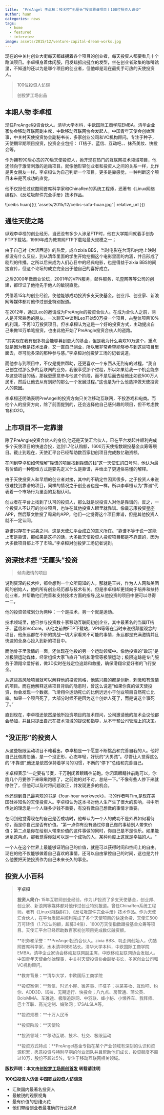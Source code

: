 ```yaml
---
title:  "PreAngel 李卓桓：技术控“无厘头”投资靠谱项目丨100位投资人访谈"
author: huan
categories: news
tags:
  - home
  - featured
  - interview
image: assets/2015/12/venture-capital-dream-works.jpg
---
```


现在的中关村创业大街每天都蜂拥着各个项目的创业者，每天投资人都要看几十个路演项目。李卓桓身着休闲服，用发蜡抓出挺立的发型，坐在创业者聚集的咖啡馆里，不知道的还以为是哪个项目的创业者，但他却是现在最炙手可热的天使投资人。  

> 100位投资人访谈
>
> 创投梦工场出品

## 本期人物 李卓桓

现任PreAngel投资合伙人。清华大学本科，中欧国际工商学院EMBA。清华企业家协会移动互联网副主席，中欧移动互联网协会发起人。中国青年天使会创始理事，中关村天使投资协会副秘书长，多家创业公司和VC机构顾问。专注于种子，天使期早期项目投资，投资企业包括： IT桔子、蓝信、互动吧、、抹茶美妆、快投会等。

作为拥有90后心态的70后天使投资人，抛开现在热门的互联网技术领域项目，他还倾向于激情刺激的运动项目。就像他形容创业者和投资人之间的关系一样，比作是男女朋友一样。李卓桓认为自己判断一个项目，更多是靠感觉，一种判断这个项目未来是否成功的直觉。

他不仅担任过优酷网首席科学家和ChinaRen的系统工程师，还著有《Linux网络编程》、《反垃圾邮件完全手册》技术作品。

![ceibs huan]({{ 'assets/2015/12/ceibs-sofa-huan.jpg' | relative_url }})

## 通往天使之路

纵观李卓桓的创业经历，当还没有多少人涉足FTP时，他在大学期间就着手创办FTP下载站，1999年成为教育网FTP下载站最大规模之一；

由于自己对《大话西游》的热爱，成立zixia BBS，当时电影在台湾和内地上映时都没有什么反应，到从清华里面的学生开始挖掘这个电影里面的内涵，并且形成了剧烈的传播。之所以后来成为人们心目中的经典电影，也是得益于zixia BBS的间接宣传，但这个论坛的成立完全出于他自己的喜好成立。

之后2000年做商业论坛，2001年的VPN服务，邮件服务，叽歪网等等公司的创建，都印证了他抢先于他人的敏锐直觉。

凭借着15年的创业经验，使他能够成功投资多支天使基金。创业邦、创业家、新浪网等媒体都对他作过创业特别报道。

在2012年，通过Leo的邀请成为PreAngle的投资合伙人。在成为合伙人之前，两人是非常熟悉的朋友。一次聊天中谈到Leo开始50万投一个项目，占整体项目10%的利润，不再10万投资项目。但李卓桓认为这是一个好的投资方式，主动提出自己来做10万单笔投资，也由此他开始了PreAngle投资合伙人的道路。

“其实现在我有很多机会能够募到更大的基金，但是我为什么喜欢10万这个，重点就是因为我是技术出身，又一直自己创业，所以我非常希望能够参与到这些项目里面去，尽可能多深的那种参与感。”李卓桓对创投梦工场的记者说道。

而他参与到项目中，不仅是提供帮助，还更喜欢一个东西从无到有的过程。“我自己创立过那么多的互联网的业务，我很享受那个过程，所以如果给我一个机会能参与这些项目的话，那我更愿意参与他这个阶段，而不是后面去给他比如说500万人民币，然后让他去从有到好的那么一个发展过程。”这也是为什么他选择做天使投资人的原因。

李卓桓还明确表明PreAngel的投资方向只关注移动互联网，不投游戏和电商。而他个人的投资方向，除了前面提到的，还会选择他自己感兴趣的项目，但不考虑教育和O2O。

## 上市项目不一定靠谱

除了PreAngle投资合伙人的身份,他还是天使汇合伙人，已在平台发起并顺利完成多个天使项目的快速合投，达到1.7亿认购额，1600万天使指数跟投基金众筹等项目。截止到现在，天使汇平台已经帮助数百家初创项目完成数亿融资额。

在问到李卓桓如何理解“靠谱的项目找到靠谱的钱”这一天使汇的口号时，他认为最有价值的一种思维方式是要先定义什么是靠谱，并给出了更通俗易懂的解释。

由于天使投资人和早期的创业者对接，其中的不确定性因素很多，之于投资人来说很难找到靠谱的项目，同样的情况之于创业者也是一样。所以李卓桓认为“靠谱”代表着一个市场行为里面的互相认可。

创业者在平台上找到了认可的投资人，那么就是说投资人对他是靠谱的。反之，一个投资人不认可的创业项目，也许在其他投资人眼里就靠谱。像戴志康投资星座APP，然后蔡文胜投了周易的APP，他们一定觉得这个项目靠谱，但是其他投资人就不一定认同。

靠谱只存在于买卖之间，这是天使汇平台成立的意义所在。“靠谱不等于说一定能上市是靠谱，那如果是这样的话，大多数天使投资人投资项目都是不靠谱的，因为大多数项目都上不了市嘛。”李卓桓对创投梦工场记者说到。

## 资深技术控 “无厘头”投资

> 倾向激情的项目

说到资深的技术控，都会想到一个众所周知的人，那就是王兴，作为人人网和美团网的创始人，他的所有创业经历都与技术有关。但是李卓桓却更倾向于培养和扶持创业者，并帮助他们完善和支持技术方面的指导,这从他投资的项目中便可以寻得一二。

他的投资领域划分为两种：一个是技术，另一个就是运动。

技术领域里，他已参与投资数十家移动互联网初创企业，其中最著名的当属IT桔子、蓝信和VoCore。从他之前做FTP下载站，VPN等等在当时来说很颠覆观念的项目，他永远都在不断的挑战一切大家看来不可能的事情，永远都是充满激情并且快速的全身心投入到新的项目中。

而他骨子里激情的一面，还体现在他投的另一个运动领域中。像他投资的"敢玩"是准极限运动媒体，经常组织大家飞直升飞机和滑雪等极限运动；极限追踪是专门服务于滑翔伞爱好者，做3D实时在线定位追踪和救援，确保滑翔伞爱好者的飞行安全。

从这些高风险项目就可以解释他的投资风格，他感兴趣的都是创新，刺激和有激情的项目。而在他解释这些项目背后的隐患时，曾这么说道“如果你真的做天使投资，你会发现一个数据，飞滑翔伞运动死亡的比例远远小于创业项目自然死亡比率。如果一个项目死了，大部分时候不是因为这个创始人死了，而是说这个事死了。”

直到现在，李卓桓还依然是他所投资项目的技术顾问，公司邀请他的技术会议他都会参加，并且只提出自己在技术领域的提议和指导，从不干预公司管理上的决策。

## “没正形”的投资人

从这些极限运动项目不难看出，李卓桓是一个愿意不断挑战和完善自我的人。他将自己比做周伯通，是一个没正形，心态年轻，好玩的“大男孩”。尽管让人觉得这么的“不靠谱”,他还是依然保持着学习的习惯，不断的“停下”总结和完善自己。

李卓桓表示“一定要有节奏，千万别闭着眼睛往前跑。你闭着眼睛往前跑可以，你跑几个月要停下来瞅瞅跑哪了，之前跑的对不对，总结一下。”不像有些人停下来就停住了，但他可以及时将问题改正，并发现更多的机会。

他还谈到自己最喜欢的书是《four-hour workweek》，书的作者叫Tim,是现在美国硅谷知名的天使投资人。李卓桓认为这本书对他人生产生了很大的影响，书中所传达的理念是一个人赚多少钱不重要，有没有做自己想做的事情才重要。

在问到他觉得现在的自己是否成功时，他却认为一个人的成功不是外界如何看待你，而是你自己是否有价值。“第一点你有没有通过你自己做的事给别人带来价值；第二点是你在给别人带来价值的这件事做的同时，你自己是不是快乐。如果能满足这两点，那我觉得你就可以是一个成功的人，某种角度上这就是幸福的人。“

一个人在这个世界上最能够证明自己的价值，就是可以获得时间和空间上的自由。现在的他不仅能够做着自己喜欢的事情，还可以自由掌控自己的时间，这也是为什么他要把天使投资作为自己未来长久的事业。

## 投资人小百科

> **李卓桓**
>
> **投资人简介:** 15年互联网创业经验，作为LP投资了多支天使基金，创业邦、创业家、新浪网等媒体都对他作过创业特别报道。曾任ChinaRen系统工程师。著有《Linux网络编程》、《反垃圾邮件完全手册》技术作品。作为天使汇合伙人，在平台发起并顺利完成了多个天使项目的快速合投、天使汇500万可转债（1.7亿认购额，超募34倍）、1600万天使指数跟投基金众筹等项目。天使汇平台已经帮助数百家初创项目完成数亿融资额。
>
> **职务和荣誉：**PreAngel投资合伙人。zixia BBS、叽歪网创始人，优酷网首席科学家，水木清华BBS站长。清华大学本科，中欧国际工商学院EMBA。清华企业家协会移动互联网副主席，中欧移动互联网协会发起人。中国青年天使会创始理事，中关村天使投资协会副秘书长，多家创业公司和VC机构顾问。
>
> **教育背景：**清华大学，中欧国际工商学院
>
> **投资案例：**蓝信、时光小屋、微差事、IT桔子；抹茶美妆、互动吧、约你、AOD3D、诺拉、无期途行、快投会；八九点、房管通、蒲公英、BoloMMA、车雅途、极限追踪网、中羽联、蜂小秘、小懒养车、我拜师、巴士互联、高光定制、婚聚网；17SALSLA等。
>
> **投资规模：**十万人民币
>
> **投资阶段：**天使轮
>
> **投资领域：**移动互联、技术、社交、极限运动
>
> **投资方式特点：**PreAngel基金专指在某个产业领域有深刻的认识和资源积累，愿意投资与特别早期的创业团队并且帮助他们成长，投资额度不超过10万，股份不超过5%，专注于移动互联网相关领域。

**版权声明：本文由[创投梦工场原创首发](https://mp.weixin.qq.com/s?__biz=MjM5Njk1NzcwNQ==&mid=403801568&idx=1&sn=cda9b58a6277ef82c4abd0a3de7d928b)** **转载请注明**

**100位投资人访谈** **中国职业投资人访谈录**

- 汇聚国内最著名投资人
- 最敏锐的观察视角
- 最有价值的思维火花
- 他们带给创业者最准确的行业视点  
